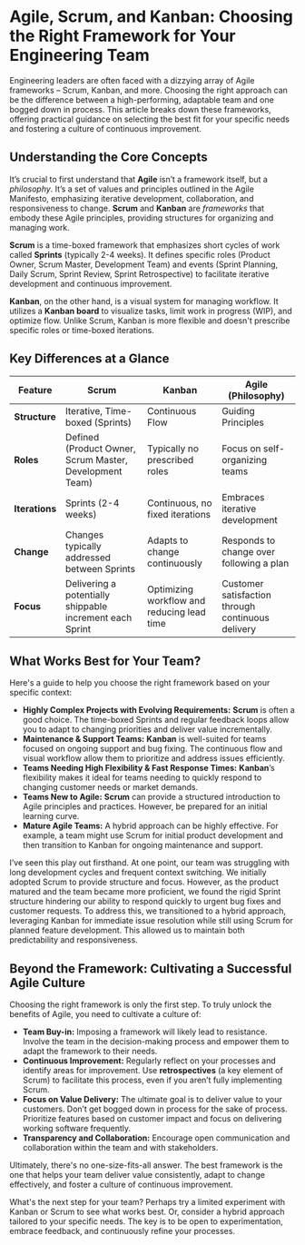 # Agile, Scrum, and Kanban: Choosing the Right Framework for Your Engineering Team

Engineering leaders are often faced with a dizzying array of Agile frameworks – Scrum, Kanban, and more. Choosing the right approach can be the difference between a high-performing, adaptable team and one bogged down in process. This article breaks down these frameworks, offering practical guidance on selecting the best fit for your specific needs and fostering a culture of continuous improvement.

## Understanding the Core Concepts

It’s crucial to first understand that **Agile** isn’t a framework itself, but a *philosophy*. It’s a set of values and principles outlined in the Agile Manifesto, emphasizing iterative development, collaboration, and responsiveness to change. **Scrum** and **Kanban** are *frameworks* that embody these Agile principles, providing structures for organizing and managing work.

**Scrum** is a time-boxed framework that emphasizes short cycles of work called **Sprints** (typically 2-4 weeks). It defines specific roles (Product Owner, Scrum Master, Development Team) and events (Sprint Planning, Daily Scrum, Sprint Review, Sprint Retrospective) to facilitate iterative development and continuous improvement.

**Kanban**, on the other hand, is a visual system for managing workflow. It utilizes a **Kanban board** to visualize tasks, limit work in progress (WIP), and optimize flow. Unlike Scrum, Kanban is more flexible and doesn't prescribe specific roles or time-boxed iterations.

## Key Differences at a Glance

| Feature | Scrum | Kanban | Agile (Philosophy) |
|---|---|---|---|
| **Structure** | Iterative, Time-boxed (Sprints) | Continuous Flow | Guiding Principles |
| **Roles** | Defined (Product Owner, Scrum Master, Development Team) | Typically no prescribed roles |  Focus on self-organizing teams |
| **Iterations** | Sprints (2-4 weeks) | Continuous, no fixed iterations |  Embraces iterative development |
| **Change** | Changes typically addressed between Sprints | Adapts to change continuously |  Responds to change over following a plan |
| **Focus** | Delivering a potentially shippable increment each Sprint | Optimizing workflow and reducing lead time |  Customer satisfaction through continuous delivery |

## What Works Best for Your Team?

Here's a guide to help you choose the right framework based on your specific context:

* **Highly Complex Projects with Evolving Requirements:** **Scrum** is often a good choice. The time-boxed Sprints and regular feedback loops allow you to adapt to changing priorities and deliver value incrementally.
* **Maintenance & Support Teams:** **Kanban** is well-suited for teams focused on ongoing support and bug fixing. The continuous flow and visual workflow allow them to prioritize and address issues efficiently.
* **Teams Needing High Flexibility & Fast Response Times:** **Kanban**’s flexibility makes it ideal for teams needing to quickly respond to changing customer needs or market demands.
* **Teams New to Agile:** **Scrum** can provide a structured introduction to Agile principles and practices.  However, be prepared for an initial learning curve.
* **Mature Agile Teams:** A hybrid approach can be highly effective.  For example, a team might use Scrum for initial product development and then transition to Kanban for ongoing maintenance and support.

I’ve seen this play out firsthand. At one point, our team was struggling with long development cycles and frequent context switching. We initially adopted Scrum to provide structure and focus. However, as the product matured and the team became more proficient, we found the rigid Sprint structure hindering our ability to respond quickly to urgent bug fixes and customer requests.  To address this, we transitioned to a hybrid approach, leveraging Kanban for immediate issue resolution while still using Scrum for planned feature development.  This allowed us to maintain both predictability and responsiveness.

## Beyond the Framework: Cultivating a Successful Agile Culture

Choosing the right framework is only the first step.  To truly unlock the benefits of Agile, you need to cultivate a culture of:

* **Team Buy-in:** Imposing a framework will likely lead to resistance. Involve the team in the decision-making process and empower them to adapt the framework to their needs.
* **Continuous Improvement:** Regularly reflect on your processes and identify areas for improvement. Use **retrospectives** (a key element of Scrum) to facilitate this process, even if you aren’t fully implementing Scrum.
* **Focus on Value Delivery:** The ultimate goal is to deliver value to your customers. Don’t get bogged down in process for the sake of process.  Prioritize features based on customer impact and focus on delivering working software frequently.
* **Transparency and Collaboration:** Encourage open communication and collaboration within the team and with stakeholders.

Ultimately, there's no one-size-fits-all answer. The best framework is the one that helps your team deliver value consistently, adapt to change effectively, and foster a culture of continuous improvement.  

What's the next step for your team? Perhaps try a limited experiment with Kanban or Scrum to see what works best. Or, consider a hybrid approach tailored to your specific needs.  The key is to be open to experimentation, embrace feedback, and continuously refine your processes.